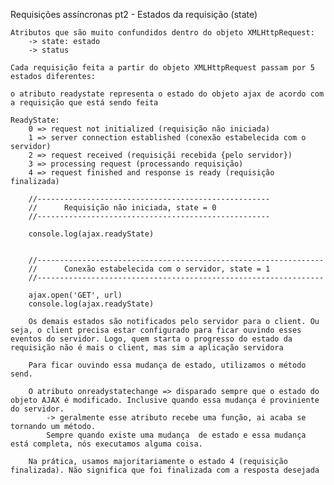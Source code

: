 Requisições assíncronas pt2 - Estados da requisição (state)

    Atributos que são muito confundidos dentro do objeto XMLHttpRequest:
        -> state: estado
        -> status

    Cada requisição feita a partir do objeto XMLHttpRequest passam por 5 estados diferentes:
    
    o atributo readystate representa o estado do objeto ajax de acordo com a requisição que está sendo feita

    ReadyState:
        0 => request not initialized (requisição não iniciada)
        1 => server connection established (conexão estabelecida com o servidor)
        2 => request received (requisiçãi recebida {pelo servidor})
        3 => processing request (processando requisição)
        4 => request finished and response is ready (requisição finalizada)

        //----------------------------------------------------
        //		Requisição não iniciada, state = 0
        //----------------------------------------------------

        console.log(ajax.readyState)

        
        //----------------------------------------------------------------
        //		Conexão estabelecida com o servidor, state = 1
        //----------------------------------------------------------------

        ajax.open('GET', url)
        console.log(ajax.readyState)

        Os demais estados são notificados pelo servidor para o client. Ou seja, o client precisa estar configurado para ficar ouvindo esses eventos do servidor. Logo, quem starta o progresso do estado da requisição não é mais o client, mas sim a aplicação servidora

        Para ficar ouvindo essa mudança de estado, utilizamos o método send.

        O atributo onreadystatechange => disparado sempre que o estado do objeto AJAX é modificado. Inclusive quando essa mudança é proviniente do servidor.
            -> geralmente esse atributo recebe uma função, ai acaba se tornando um método.
            Sempre quando existe uma mudança  de estado e essa mudança está completa, nós executamos alguma coisa.

        Na prática, usamos majoritariamente o estado 4 (requisição finalizada). Não significa que foi finalizada com a resposta desejada
